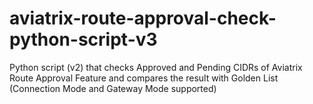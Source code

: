 # aviatrix-route-approval-check-python-script-v3
Python script (v2) that checks Approved and Pending CIDRs of Aviatrix Route Approval Feature and compares the result with Golden List (Connection Mode and Gateway Mode supported)
